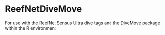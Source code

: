 # ReefNetDiveMove
For use with the ReefNet Sensus Ultra dive tags and the DiveMove package within the R environment
